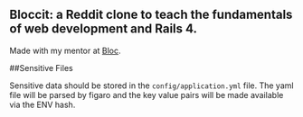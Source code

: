 ## Bloccit: a Reddit clone to teach the fundamentals of web development and Rails 4.

Made with my mentor at [Bloc](http://bloc.io).


##Sensitive Files

Sensitive data should be stored in the `config/application.yml` file.
The yaml file will be parsed by figaro and the key value pairs will be
made available via the ENV hash.
